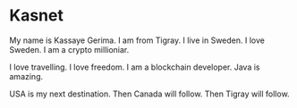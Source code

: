 # Kasnet

My name is Kassaye Gerima.
I am from Tigray.
I live in Sweden.
I love Sweden.
I am a crypto millioniar.

I love travelling.
I love freedom.
I am a blockchain developer.
Java is amazing.

USA is my next destination.
Then Canada will follow.
Then Tigray will follow.
